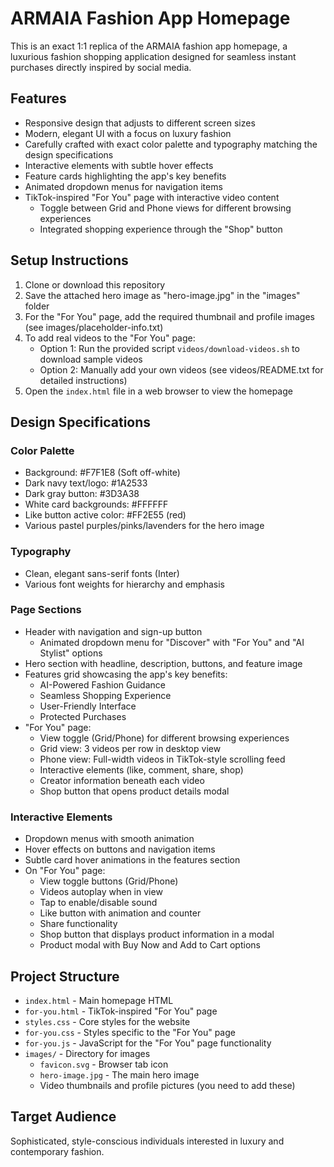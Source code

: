 # ARMAIA Fashion App Homepage

This is an exact 1:1 replica of the ARMAIA fashion app homepage, a luxurious fashion shopping application designed for seamless instant purchases directly inspired by social media.

## Features

- Responsive design that adjusts to different screen sizes
- Modern, elegant UI with a focus on luxury fashion
- Carefully crafted with exact color palette and typography matching the design specifications
- Interactive elements with subtle hover effects
- Feature cards highlighting the app's key benefits
- Animated dropdown menus for navigation items
- TikTok-inspired "For You" page with interactive video content
  - Toggle between Grid and Phone views for different browsing experiences
  - Integrated shopping experience through the "Shop" button

## Setup Instructions

1. Clone or download this repository
2. Save the attached hero image as "hero-image.jpg" in the "images" folder
3. For the "For You" page, add the required thumbnail and profile images (see images/placeholder-info.txt)
4. To add real videos to the "For You" page:
   - Option 1: Run the provided script `videos/download-videos.sh` to download sample videos
   - Option 2: Manually add your own videos (see videos/README.txt for detailed instructions)
5. Open the `index.html` file in a web browser to view the homepage

## Design Specifications

### Color Palette
- Background: #F7F1E8 (Soft off-white)
- Dark navy text/logo: #1A2533
- Dark gray button: #3D3A38
- White card backgrounds: #FFFFFF
- Like button active color: #FF2E55 (red)
- Various pastel purples/pinks/lavenders for the hero image

### Typography
- Clean, elegant sans-serif fonts (Inter)
- Various font weights for hierarchy and emphasis

### Page Sections
- Header with navigation and sign-up button
  - Animated dropdown menu for "Discover" with "For You" and "AI Stylist" options
- Hero section with headline, description, buttons, and feature image
- Features grid showcasing the app's key benefits:
  - AI-Powered Fashion Guidance
  - Seamless Shopping Experience
  - User-Friendly Interface
  - Protected Purchases
- "For You" page:
  - View toggle (Grid/Phone) for different browsing experiences
  - Grid view: 3 videos per row in desktop view
  - Phone view: Full-width videos in TikTok-style scrolling feed
  - Interactive elements (like, comment, share, shop)
  - Creator information beneath each video
  - Shop button that opens product details modal

### Interactive Elements
- Dropdown menus with smooth animation
- Hover effects on buttons and navigation items
- Subtle card hover animations in the features section
- On "For You" page:
  - View toggle buttons (Grid/Phone)
  - Videos autoplay when in view
  - Tap to enable/disable sound
  - Like button with animation and counter
  - Share functionality
  - Shop button that displays product information in a modal
  - Product modal with Buy Now and Add to Cart options

## Project Structure
- `index.html` - Main homepage HTML
- `for-you.html` - TikTok-inspired "For You" page
- `styles.css` - Core styles for the website
- `for-you.css` - Styles specific to the "For You" page
- `for-you.js` - JavaScript for the "For You" page functionality
- `images/` - Directory for images
  - `favicon.svg` - Browser tab icon
  - `hero-image.jpg` - The main hero image
  - Video thumbnails and profile pictures (you need to add these)

## Target Audience

Sophisticated, style-conscious individuals interested in luxury and contemporary fashion. 
